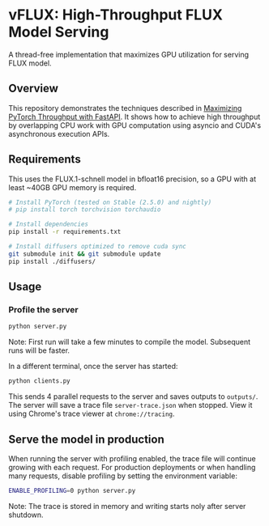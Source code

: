 # vFLUX: High-Throughput FLUX Model Serving


A thread-free implementation that maximizes GPU utilization for serving FLUX model.

## Overview
This repository demonstrates the techniques described in [Maximizing PyTorch Throughput with FastAPI](https://jonathanc.net/blogs/maximizing_pytorch_throughput). It shows how to achieve high throughput by overlapping CPU work with GPU computation using asyncio and CUDA's asynchronous execution APIs.


## Requirements
This uses the FLUX.1-schnell model in bfloat16 precision, so a GPU with at least ~40GB GPU memory is required.

```bash
# Install PyTorch (tested on Stable (2.5.0) and nightly)
# pip install torch torchvision torchaudio

# Install dependencies
pip install -r requirements.txt

# Install diffusers optimized to remove cuda sync
git submodule init && git submodule update
pip install ./diffusers/
```

## Usage

### Profile the server
```bash
python server.py
```
Note: First run will take a few minutes to compile the model. Subsequent runs will be faster.

In a different terminal, once the server has started:
```bash
python clients.py
```
This sends 4 parallel requests to the server and saves outputs to `outputs/`.
The server will save a trace file `server-trace.json` when stopped. View it using Chrome's trace viewer at `chrome://tracing`.

## Serve the model in production

When running the server with profiling enabled, the trace file will continue growing with each request. For production deployments or when handling many requests, disable profiling by setting the environment variable:
```bash
ENABLE_PROFILING=0 python server.py
```
Note: The trace is stored in memory and writing starts noly after server shutdown.